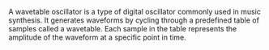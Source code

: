 
A wavetable oscillator is a type of digital oscillator commonly used in music synthesis. 
It generates waveforms by cycling through a predefined table of samples called a wavetable. 
Each sample in the table represents the amplitude of the waveform at a specific point in time.
